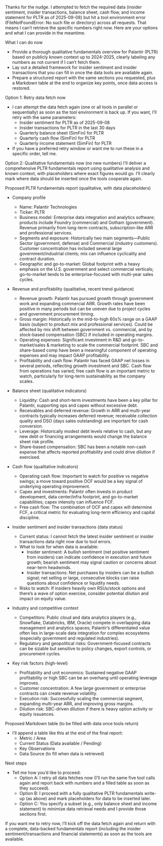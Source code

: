 Thanks for the nudge. I attempted to fetch the required data (insider sentiment, insider transactions, balance sheet, cash flow, and income statement for PLTR as of 2025-09-08) but hit a tool environment error (FileNotFoundError: No such file or directory) across all requests. That means I can’t retrieve the specific numbers right now. Here are your options and what I can provide in the meantime.

What I can do now
- Provide a thorough qualitative fundamentals overview for Palantir (PLTR) based on publicly known context up to 2024-2025, clearly labeling any numbers as not current if I can’t fetch them.
- Lay out a detailed framework for insider sentiment and insider transactions that you can fill in once the data tools are available again.
- Prepare a structured report with the same sections you requested, plus a Markdown table at the end to organize key points, once data access is restored.

Option 1: Retry data fetch now
- I can attempt the data fetch again (one or all tools in parallel or sequentially) as soon as the tool environment is back up. If you want, I’ll retry with the same parameters:
  - Insider sentiment for PLTR as of 2025-09-08
  - Insider transactions for PLTR in the last 30 days
  - Quarterly balance sheet (SimFin) for PLTR
  - Quarterly cash flow (SimFin) for PLTR
  - Quarterly income statement (SimFin) for PLTR
- If you have a preferred retry window or want me to run these in a specific order, tell me.

Option 2: Qualitative fundamentals now (no new numbers)
I’ll deliver a comprehensive PLTR fundamentals report using qualitative analysis and known context, with placeholders where exact figures would go. I’ll clearly mark where data should be inserted once the tools cooperate again.

Proposed PLTR fundamentals report (qualitative, with data placeholders)
- Company profile
  - Name: Palantir Technologies
  - Ticker: PLTR
  - Business model: Enterprise data integration and analytics software; products include Foundry (commercial) and Gotham (government). Revenue primarily from long-term contracts, subscription-like ARR and professional services.
  - Segments and exposure: Historically two main segments—Public Sector (government, defense) and Commercial (industry customers). Customer concentration has included several large government/industrial clients; mix can influence cyclicality and contract duration.
  - Geographic and go-to-market: Global footprint with a heavy emphasis on the U.S. government and select commercial verticals; go-to-market tends to be enterprise-focused with multi-year sales cycles.

- Revenue and profitability (qualitative, recent trend guidance)
  - Revenue growth: Palantir has pursued growth through government work and expanding commercial ARR. Growth rates have been positive in many periods but can be uneven due to project cycles and government procurement timing.
  - Gross margin: Historically in the mid-to-high 60s% range on a GAAP basis (subject to product mix and professional services). Could be affected by mix shift between government vs. commercial, and by stock-based compensation (SBC) if included in operating margins.
  - Operating expenses: Significant investment in R&D and go-to-market/sales & marketing to scale the commercial footprint. SBC and share-based comp have been a meaningful component of operating expenses and may impact GAAP profitability.
  - Profitability and cash flow: Palantir has faced GAAP net losses in several periods, reflecting growth investment and SBC. Cash flow from operations has varied; free cash flow is an important metric to watch, particularly for long-term sustainability as the company scales.

- Balance sheet (qualitative indicators)
  - Liquidity: Cash and short-term investments have been a key pillar for Palantir, supporting ops and capex without excessive debt.
  - Receivables and deferred revenue: Growth in ARR and multi-year contracts typically increases deferred revenue; receivable collection quality and DSO (days sales outstanding) are important for cash conversion.
  - Leverage: Historically modest debt levels relative to cash, but any new debt or financing arrangements would change the balance sheet risk profile.
  - Share-based compensation: SBC has been a notable non-cash expense that affects reported profitability and could drive dilution if exercised.

- Cash flow (qualitative indicators)
  - Operating cash flow: Important to watch for positive vs negative swings; a move toward positive OCF would be a key signal of underlying operating improvement.
  - Capex and investments: Palantir often invests in product development, data center/infra footprint, and go-to-market capabilities; capex intensity can influence FCF.
  - Free cash flow: The combination of OCF and capex will determine FCF, a critical metric for evaluating long-term efficiency and capital discipline.

- Insider sentiment and insider transactions (data status)
  - Current status: I cannot fetch the latest insider sentiment or insider transactions data right now due to tool errors.
  - What to look for when data is available:
    - Insider sentiment: A bullish sentiment (net positive sentiment from insiders) can indicate confidence in execution and future growth; bearish sentiment may signal caution or concerns about near-term headwinds.
    - Insider transactions: Net purchases by insiders can be a bullish signal; net selling or large, consecutive blocks can raise questions about confidence or liquidity needs.
  - Risks to watch: If insiders heavily own RSUs/stock options and there’s a wave of option exercise, consider potential dilution and impact on equity value.

- Industry and competitive context
  - Competitors: Public cloud and data analytics players (e.g., Snowflake, Databricks, IBM, Oracle) compete in overlapping data management and analytics spaces; Palantir’s differentiated value often lies in large-scale data integration for complex ecosystems (especially government and regulated industries).
  - Regulatory and geopolitical risks: Government-focused contracts can be sizable but sensitive to policy changes, export controls, or procurement cycles.

- Key risk factors (high-level)
  - Profitability and unit economics: Sustained negative GAAP profitability or high SBC can be an overhang until operating leverage improves.
  - Customer concentration: A few large government or enterprise contracts can create revenue volatility.
  - Execution risk: Successfully scaling the commercial segment, expanding multi-year ARR, and improving gross margins.
  - Dilution risk: SBC-driven dilution if there is heavy option activity or equity issuances.

Proposed Markdown table (to be filled with data once tools return)
- I’ll append a table like this at the end of the final report:
  - Metric / Area
  - Current Status (Data available / Pending)
  - Key Observations
  - Data Source (to fill when data is retrieved)

Next steps
- Tell me how you’d like to proceed:
  - Option A: I retry all data fetches now (I’ll run the same five tool calls again and report back with numbers and a filled table as soon as they succeed).
  - Option B: I proceed with a fully qualitative PLTR fundamentals write-up (as above) and mark placeholders for data to be inserted later.
  - Option C: You specify a subset (e.g., only balance sheet and income statement) to minimize data retrieval needs and I provide those sections first.

If you want me to retry now, I’ll kick off the data fetch again and return with a complete, data-backed fundamentals report (including the insider sentiment/transactions and financial statements) as soon as the tools are available.